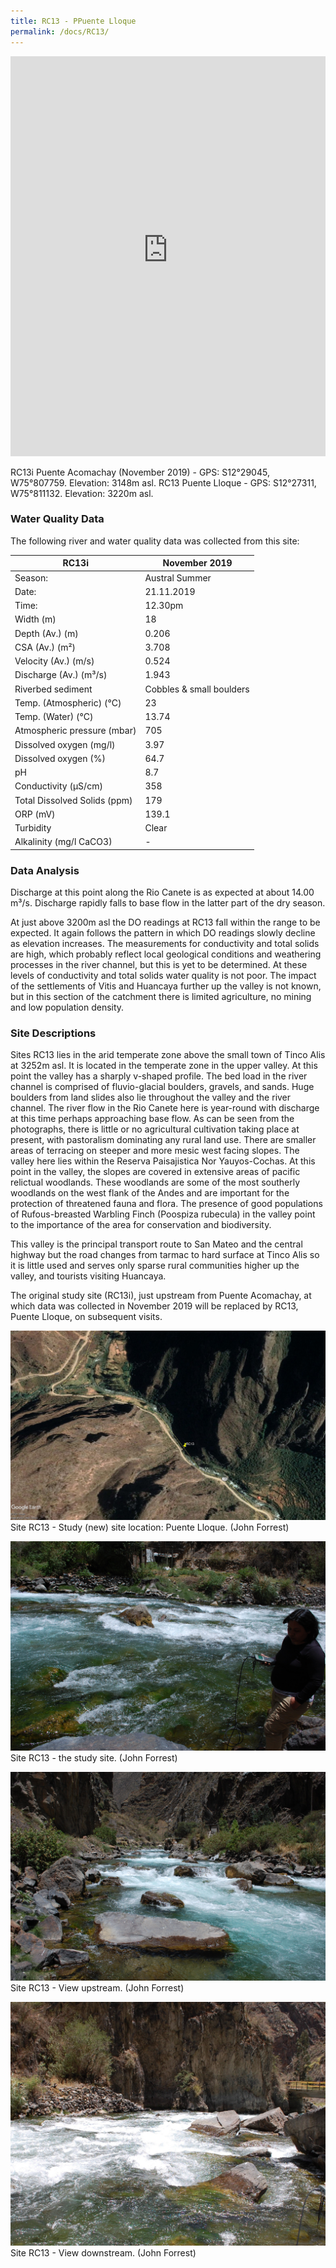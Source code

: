 ```yaml
---
title: RC13 - PPuente Lloque
permalink: /docs/RC13/
---
```


<iframe width="100%" height="640" allowfullscreen style="border-style:none;" src="https://cavep-undc-hosting.netlify.com/sites/RC13i/app-files/"></iframe>

RC13i Puente Acomachay (November 2019) - GPS: S12°29045, W75°807759.  Elevation: 3148m asl.
RC13 Puente Lloque - GPS: S12°27311, W75°811132.  Elevation: 3220m asl.

### Water Quality Data

The following river and water quality data was collected from this site:

| RC13i                        | November 2019            |
|------------------------------|--------------------------|
| Season:                      | Austral Summer           |
| Date:                        | 21.11.2019               |
| Time:                        | 12.30pm                  |
| Width (m)                    | 18                       |
| Depth (Av.) (m)              | 0.206                    |
| CSA (Av.) (m²)               | 3.708                    |
| Velocity (Av.) (m/s)         | 0.524                    |
| Discharge (Av.) (m³/s)       | 1.943                    |
| Riverbed sediment            | Cobbles & small boulders | 
| Temp. (Atmospheric) (°C)     | 23                       |
| Temp. (Water) (°C)           | 13.74                    |
| Atmospheric pressure (mbar)  | 705                      | 
| Dissolved oxygen (mg/l)      | 3.97                     | 
| Dissolved oxygen (%)         | 64.7                     | 
| pH                           | 8.7                      | 
| Conductivity (µS/cm)         | 358                      | 
| Total Dissolved Solids (ppm) | 179                      | 
| ORP (mV)                     | 139.1                    | 
| Turbidity                    | Clear                    | 
| Alkalinity (mg/l CaCO3)      |   -                      |

### Data Analysis
Discharge at this point along the Rio Canete is as expected at about 14.00 m³/s. Discharge rapidly falls to base flow in the latter part of the dry season.  

At just above 3200m asl the DO readings at RC13 fall within the range to be expected. It again follows the pattern in which DO readings slowly decline as elevation increases. The measurements for conductivity and total solids are high, which probably reflect local geological conditions and weathering processes in the river channel, but this is yet to be determined. At these levels of conductivity and total solids water quality is not poor. The impact of the settlements of Vitis and Huancaya further up the valley is not known, but in this section of the catchment there is limited agriculture, no mining and low population density.   

### Site Descriptions
Sites RC13 lies in the arid temperate zone above the small town of Tinco Alis at 3252m asl. It is located in the temperate zone in the upper valley. At this point the valley has a sharply v-shaped profile. The bed load in the river channel is comprised of fluvio-glacial boulders, gravels, and sands. Huge boulders from land slides also lie throughout the valley and the river channel. The river flow in the Rio Canete here is year-round with discharge at this time perhaps approaching base flow. As can be seen from the photographs, there is little or no agricultural cultivation taking place at present, with pastoralism dominating any rural land use. There are smaller areas of terracing on steeper and more mesic west facing slopes. The valley here lies within the Reserva Paisajistica Nor Yauyos-Cochas. At this point in the valley, the slopes are covered in extensive areas of pacific relictual woodlands. These woodlands are some of the most southerly woodlands on the west flank of the Andes and are important for the protection of threatened fauna and flora. The presence of good populations of Rufous-breasted Warbling Finch (Poospiza rubecula) in the valley point to the importance of the area for conservation and biodiversity. 

This valley is the principal transport route to San Mateo and the central highway but the road changes from tarmac to hard surface at Tinco Alis so it is little used and serves only sparse rural communities higher up the valley, and tourists visiting Huancaya. 

The original study site (RC13i), just upstream from Puente Acomachay, at which data was collected in November 2019 will be replaced by RC13, Puente Lloque, on subsequent visits.



![RC13 View upstream](/assets/SiteDescriptions/RC13/RC13PuenteLloque.jpg)
Site RC13 - Study (new) site location: Puente Lloque. (John Forrest)


![Site RC13 - the study site. (John Forrest)](/assets/SiteDescriptions/RC13/RC13Studysite.JPG)
Site RC13 - the study site. (John Forrest)


![RC13 View upstream](/assets/SiteDescriptions/RC13/RC13Viewupstream.JPG)
Site RC13 - View upstream. (John Forrest)


![RC13 View downstream](/assets/SiteDescriptions/RC13/RC13Viewdownstream.jpg)
Site RC13 - View downstream. (John Forrest)

